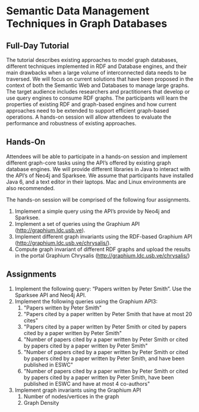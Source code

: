 Semantic Data Management Techniques in Graph Databases
======================================================

Full-Day Tutorial
-----------------

The tutorial describes existing approaches to model graph databases, different techniques implemented in RDF and Database engines, and their main drawbacks when a large volume of interconnected data needs to be traversed. We will focus on current solutions that have been proposed in the context of both the Semantic Web and Databases to manage large graphs. The target audience includes researchers and practitioners that develop or use query engines to consume RDF graphs. The participants will learn the properties of existing RDF and graph-based engines and how current approaches need to be extended to support  efficient graph-based  operations. A hands-on session will allow attendees to evaluate  the performance and robustness of existing approaches.

Hands-On
--------

Attendees will be able to participate in a hands-on session and implement different graph-core tasks using the API’s offered by existing graph database engines. We will provide different libraries in Java to interact with the API’s of Neo4j and Sparksee. We assume that participants have installed Java 6, and a text editor in their laptops. Mac and Linux environments are also recommended.     

The hands-on session will be comprised of the following four assignments.

1. Implement a simple query using the API’s provide by Neo4j and Sparksee.
2. Implement a set of queries using the Graphium API (http://graphium.ldc.usb.ve).
3. Implement different graph invariants using the RDF-based Graphium API (http://graphium.ldc.usb.ve/chrysalis/). 
4. Compute graph invariant of different RDF graphs and upload the results in the portal Graphium Chrysalis (http://graphium.ldc.usb.ve/chrysalis/)

Assignments
-----------

1. Implement the following query: “Papers written by Peter Smith”. Use the Sparksee API and Neo4j API.
2. Implement the following queries using the Graphium API3: 
	1. "Papers written by Peter Smith"
	2. "Papers cited by a paper written by Peter Smith that have at most 20 cites"
	3. "Papers cited by a paper written by Peter Smith or cited by papers cited by a paper written by Peter Smith"
	4. "Number of papers cited by a paper written by Peter Smith or cited by papers cited by a paper written by Peter Smith"
	5. "Number of papers cited by a paper written by Peter Smith or cited by papers cited by a paper written by Peter Smith, and have been published in ESWC"
	6. "Number of papers cited by a paper written by Peter Smith or cited by papers cited by a paper written by Peter Smith, have been published in ESWC and have at most 4 co-authors"
3. Implement graph invariants using the Graphium API
	1. Number of nodes/vertices in the graph
	2. Graph Density
